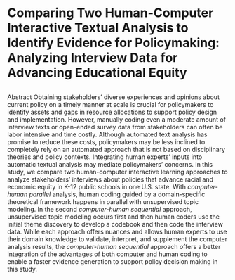 # Comparing Two Human-Computer Interactive Textual Analysis to Identify Evidence for Policymaking: Analyzing Interview Data for Advancing Educational Equity
## 
Abstract
Obtaining stakeholders’ diverse experiences and opinions about current policy on a timely manner at scale is crucial for policymakers to identify assets and gaps in resource allocations to support policy design and implementation. However, manually coding even a moderate amount of interview texts or open-ended survey data from stakeholders can often be labor intensive and time costly. Although automated text analysis has promise to reduce these costs, policymakers may be less inclined to completely rely on an automated approach that is not based on disciplinary theories and policy contexts. Integrating human experts’ inputs into automatic textual analysis may mediate policymakers’ concerns. In this study, we compare two human-computer interactive learning approaches to analyze stakeholders’ interviews about policies that advance racial and economic equity in K-12 public schools in one U.S. state. With *computer-human parallel* analysis, human coding guided by a domain-specific theoretical framework happens in parallel with unsupervised topic modeling. In the second *computer-human sequential* approach, unsupervised topic modeling occurs first and then human coders use the initial theme discovery to develop a codebook and then code the interview data. While each approach offers nuances and allows human experts to use their domain knowledge to validate, interpret, and supplement the computer analysis results, the *computer-human sequential* approach offers a better integration of the advantages of both computer and human coding to enable a faster evidence generation to support policy decision making in this study. 
